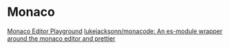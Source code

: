 # Monaco

[Monaco Editor Playground](https://microsoft.github.io/monaco-editor/playground.html#creating-the-editor-hello-world)
[lukejacksonn/monacode: An es-module wrapper around the monaco editor and prettier](https://github.com/lukejacksonn/monacode)
